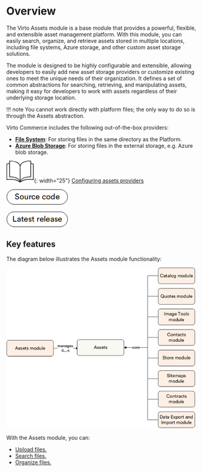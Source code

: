 # Overview

The Virto Assets module is a base module that provides a powerful, flexible, and extensible asset management platform. With this module, you can easily search, organize, and retrieve assets stored in multiple locations, including file systems, Azure storage, and other custom asset storage solutions.

The module is designed to be highly configurable and extensible, allowing developers to easily add new asset storage providers or customize existing ones to meet the unique needs of their organization. It defines a set of common abstractions for searching, retrieving, and manipulating assets, making it easy for developers to work with assets regardless of their underlying storage location.

!!! note
    You cannot work directly with platform files; the only way to do so is through the Assets abstraction.

Virto Commerce includes the following out-of-the-box providers: 

* [**File System**](https://github.com/VirtoCommerce/vc-module-filesystem-assets): For storing files in the same directory as the Platform.
* [**Azure Blob Storage**](https://github.com/VirtoCommerce/vc-module-azureblob-assets): For storing files in the external storage, e.g. Azure blob storage.

![Readmore](media/readmore.png){: width="25"} [Configuring assets providers](../../../developer-guide/Configuration-Reference/appsettingsjson)

[![Source code](media/source_code.png)](https://github.com/VirtoCommerce/vc-module-assets)

[![Latest release](media/latest_release.png)](https://github.com/VirtoCommerce/vc-module-assets/releases/)


## Key features

The diagram below illustrates the Assets module functionality:

![Assets](media/scheme.png)

With the Assets module, you can:

* [Upload files.](managing-assets.md#upload-files)
* [Search files.](managing-assets.md#search-files)
* [Organize files.](managing-assets.md#organize-files)